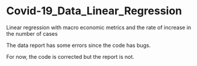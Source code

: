 # Covid-19_Data_Linear_Regression
Linear regression with macro economic metrics and the rate of increase in the number of cases

The data report has some errors since the code has bugs.

For now, the code is corrected but the report is not.


